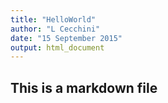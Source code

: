 ```yaml
---
title: "HelloWorld"
author: "L Cecchini"
date: "15 September 2015"
output: html_document
---
```


## This is a markdown file
